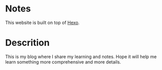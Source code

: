 
# Notes
This website is built on top of [Hexo](https://hexo.io/zh-cn/).

# Descrition
This is my blog where I share my learning and notes.
Hope it will help me learn something more comprehensive and more details.
